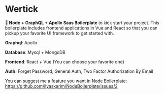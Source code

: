 # Wertick

**💪 Node + GraphQL + Apollo Saas Boilerplate** to kick start your project. This boilerplate includes frontend applications in Vue and React so that you can pickup your favorite UI framework to get started with.

**Graphql**: Apollo

**Database**: Mysql + MongoDB

**Frontend**: React + Vue (You can choose your favorite one)

**Auth**: Forget Password, General Auth, Two Factor Authorization By Email


You can suggest me a feature you want in Node Boilerplate: https://github.com/ilyaskarim/NodeBoilerplate/issues/2
